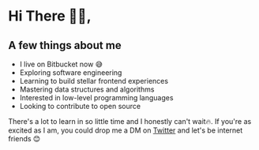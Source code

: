 # Hi There 👋🏾,

## A few things about me

- I live on Bitbucket now 😅
- Exploring software engineering
- Learning to build stellar frontend experiences
- Mastering data structures and algorithms
- Interested in low-level programming languages
- Looking to contribute to open source

There's a lot to learn in so little time and I honestly can't wait🔥. If you're as excited as I am, you could drop me a DM on [Twitter](https://twitter.com/vick_OnRails) and let's be internet friends 😊
